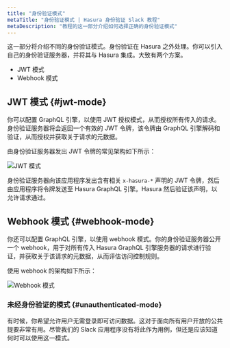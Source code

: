 ```yaml
---
title: "身份验证模式"
metaTitle: "身份验证模式 | Hasura 身份验证 Slack 教程"
metaDescription: "教程的这一部分介绍如何选择正确的身份验证模式"
---
```


这一部分将介绍不同的身份验证模式。身份验证在 Hasura 之外处理。你可以引入自己的身份验证服务器，并将其与 Hasura 集成。大致有两个方案。

- JWT 模式
- Webhook 模式

## JWT 模式 {#jwt-mode}

你可以配置 GraphQL 引擎，以使用 JWT 授权模式，从而授权所有传入的请求。身份验证服务器将会返回一个有效的 JWT 令牌，该令牌由 GraphQL 引擎解码和验证，从而授权并获取关于请求的元数据。

由身份验证服务器发出 JWT 令牌的常见架构如下所示：

![JWT 模式](https://hasura.io/docs/latest/_images/jwt-auth1.png)

身份验证服务器向该应用程序发出含有相关 `x-hasura-*` 声明的 JWT 令牌，然后由应用程序将令牌发送至 Hasura GraphQL 引擎。Hasura 然后验证该声明，以允许请求通过。

## Webhook 模式 {#webhook-mode}

你还可以配置 GraphQL 引擎，以使用 webhook 模式。你的身份验证服务器公开一个 webhook，用于对所有传入 Hasura GraphQL 引擎服务器的请求进行验证，并获取关于该请求的元数据，从而评估访问控制规则。

使用 webhook 的架构如下所示：

![Webhook 模式](https://hasura.io/docs/latest/_images/webhook-auth1.png)

### 未经身份验证的模式 {#unauthenticated-mode}

有时候，你希望允许用户无需登录即可访问数据。这对于面向所有用户开放的公共提要非常有用。尽管我们的 Slack 应用程序没有将此作为用例，但还是应该知道何时可以使用这一模式。
